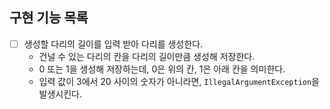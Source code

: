 ## 구현 기능 목록
- [ ] 생성할 다리의 길이를 입력 받아 다리를 생성한다.
    - 건널 수 있는 다리의 칸을 다리의 길이만큼 생성해 저장한다.
    - 0 또는 1을 생성해 저장하는데, 0은 위의 칸, 1은 아래 칸을 의미한다.
    - 입력 값이 3에서 20 사이의 숫자가 아니라면, `IllegalArgumentException`을 발생시킨다.